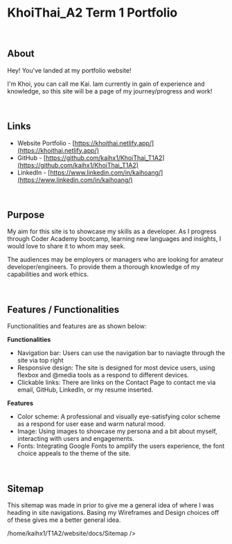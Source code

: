 # KhoiThai_A2 Term 1 Portfolio

</br>

## About

Hey! You've landed at my portfolio website! 

I'm Khoi, you can call me Kai.
 Iam currently in gain of experience and knowledge, so this site will be a page of my journey/progress and work!

</br>

## Links

- Website Portfolio - [https://khoithai.netlify.app/](https://khoithai.netlify.app/)
- GitHub - [https://github.com/kaihx1/KhoiThai_T1A2](https://github.com/kaihx1/KhoiThai_T1A2)
- LinkedIn - [https://www.linkedin.com/in/kaihoang/](https://www.linkedin.com/in/kaihoang/)

</br>

## Purpose

My aim for this site is to showcase my skills as a developer. As I progress through Coder Academy bootcamp, learning new languages and insights, I would love to share it to whom may seek.

The audiences may be employers or managers who are looking for amateur developer/engineers. To provide them a thorough knowledge of my capabilities and work ethics.

</br>

## Features / Functionalities

Functionalities and features are as shown below:

<b>Functionalities</b>

- Navigation bar: Users can use the navigation bar to naviagte through the site via top right
- Responsive design: The site is designed for most device users, using flexbox and @media tools as a respond to different devices.
- Clickable links: There are links on the Contact Page to contact me via email, GitHub, LinkedIn, or my resume inserted.

<b>Features</b>

- Color scheme: A professional and visually eye-satisfying color scheme as a respond for user ease and warm natural mood.
- Image: Using images to showcase my persona and a bit about myself, interacting with users and engagements.
- Fonts: Integrating Google Fonts to amplify the users experience, the font choice appeals to the theme of the site.

</br>

## Sitemap

This sitemap was made in prior to give me a general idea of where I was heading in site navigations. Basing my Wireframes and Design choices off of these gives me a better general idea.

<p float="center">
   <img src=>/home/kaihx1/T1A2/website/docs/Sitemap />
</p>

